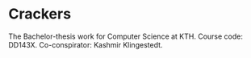 # Crackers
The Bachelor-thesis work for Computer Science at KTH. Course code: DD143X. Co-conspirator: Kashmir Klingestedt.
